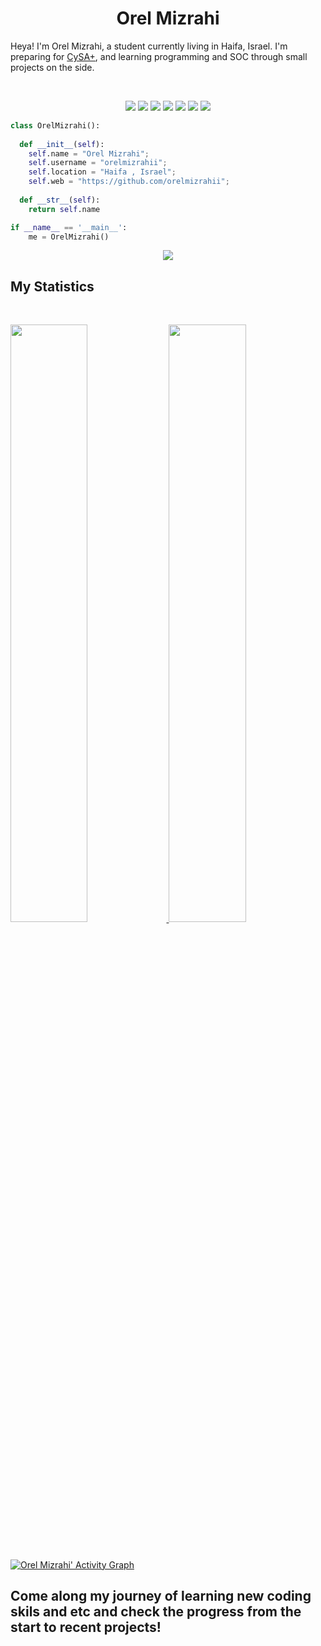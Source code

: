 <h1 align="center">
  <b>Orel Mizrahi</b>
</h1>

Heya! I'm Orel Mizrahi, a student currently living in Haifa, Israel. I'm preparing for 
<a href="https://www.comptia.org/certifications/cybersecurity-analyst">CySA+</a>, 
and learning programming and SOC through small projects  on the side.

<br>

<p>
<div align="center">
  <img src="https://img.shields.io/badge/-HTML-c58545?style=for-the-badge&logo=html5&logoColor=c58545&labelColor=282828">
  <img src="https://img.shields.io/badge/-CSS-d1a01f?style=for-the-badge&logo=css3&logoColor=d1a01f&labelColor=282828">
  <img src="https://img.shields.io/badge/php-%23777BB4.svg?style=for-the-badge&logo=php&logoColor=white">
  <img src="https://img.shields.io/badge/-Python-98b982?style=for-the-badge&logo=python&logoColor=98b982&labelColor=282828">
  <img src="https://img.shields.io/badge/Kali-268BEE?style=for-the-badge&logo=kalilinux&logoColor=white">
  <img src="https://img.shields.io/badge/Linux-FCC624?style=for-the-badge&logo=linux&logoColor=black">
  <img src="https://img.shields.io/badge/%3Corel4378%3E-%237289DA.svg?style=for-the-badge&logo=discord&logoColor=white">
                                                                                                      
</div>
</p>

```python
class OrelMizrahi():
    
  def __init__(self):
    self.name = "Orel Mizrahi";
    self.username = "orelmizrahii";
    self.location = "Haifa , Israel";
    self.web = "https://github.com/orelmizrahii";
  
  def __str__(self):
    return self.name

if __name__ == '__main__':
    me = OrelMizrahi()
```

<div align="center">
  <a href="https://open.spotify.com/user/thaq5x54qyvfs4glbk8ijkpue">
    <img src="https://readme-spotify-tingz.vercel.app/api/now-playing">
  </a>
</div>

<!--
<div align="center">
  <a href="https://open.spotify.com/user/thaq5x54qyvfs4glbk8ijkpue">
    <img src="https://spotify-readme-theta-virid.vercel.app/api?scan=true&theme=dark" width="240px">
  </a>
</div>
-->

## My Statistics

<br/>
<p align="left">
  <a href="https://github.com/orelmizrahii">
  <img width="49.5%" src="https://github-readme-stats.vercel.app/api?username=orelmizrahii&show_icons=true&theme=gruvbox&hide_border=true" />
    <img width="49.5%" src="https://github-readme-streak-stats.herokuapp.com/?user=orelmizrahii&theme=gruvbox&hide_border=true" />
  </a>
</p>
<br>

[![Orel Mizrahi' Activity Graph](https://activity-graph.herokuapp.com/graph?username=orelmizrahii&custom_title=Orel%20Trips's%20Contribution%20Graph&theme=gruvbox&bg_color=282828&hide_border=true&line=d1a01f&point=c58545)](https://github.com/orelmizrahii)


Come along my journey of learning new coding skils and etc and check the progress from the start to recent projects!
-------
